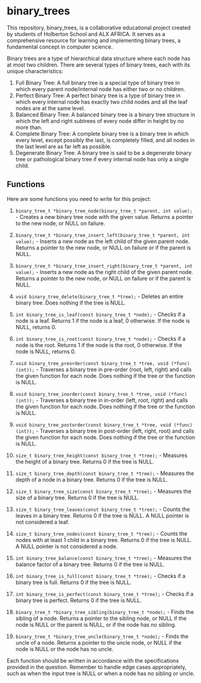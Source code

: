 # binary_trees
This repository, binary_trees, is a collaborative educational project created by students of Holberton School and ALX AFRICA. It serves as a comprehensive resource for learning and implementing binary trees, a fundamental concept in computer science.

Binary trees are a type of hierarchical data structure where each node has at most two children. There are several types of binary trees, each with its unique characteristics:

1. Full Binary Tree: A full binary tree is a special type of binary tree in which every parent node/internal node has either two or no children.
2. Perfect Binary Tree: A perfect binary tree is a type of binary tree in which every internal node has exactly two child nodes and all the leaf nodes are at the same level.
3. Balanced Binary Tree: A balanced binary tree is a binary tree structure in which the left and right subtrees of every node differ in height by no more than.
4. Complete Binary Tree: A complete binary tree is a binary tree in which every level, except possibly the last, is completely filled, and all nodes in the last level are as far left as possible.
5. Degenerate Binary Tree: A binary tree is said to be a degenerate binary tree or pathological binary tree if every internal node has only a single child.

## Functions

Here are some functions you need to write for this project:

1. `binary_tree_t *binary_tree_node(binary_tree_t *parent, int value);` - Creates a new binary tree node with the given value. Returns a pointer to the new node, or NULL on failure.

2. `binary_tree_t *binary_tree_insert_left(binary_tree_t *parent, int value);` - Inserts a new node as the left child of the given parent node. Returns a pointer to the new node, or NULL on failure or if the parent is NULL.

3. `binary_tree_t *binary_tree_insert_right(binary_tree_t *parent, int value);` - Inserts a new node as the right child of the given parent node. Returns a pointer to the new node, or NULL on failure or if the parent is NULL.

4. `void binary_tree_delete(binary_tree_t *tree);` - Deletes an entire binary tree. Does nothing if the tree is NULL.

5. `int binary_tree_is_leaf(const binary_tree_t *node);` - Checks if a node is a leaf. Returns 1 if the node is a leaf, 0 otherwise. If the node is NULL, returns 0.

6. `int binary_tree_is_root(const binary_tree_t *node);` - Checks if a node is the root. Returns 1 if the node is the root, 0 otherwise. If the node is NULL, returns 0.

7. `void binary_tree_preorder(const binary_tree_t *tree, void (*func)(int));` - Traverses a binary tree in pre-order (root, left, right) and calls the given function for each node. Does nothing if the tree or the function is NULL.

8. `void binary_tree_inorder(const binary_tree_t *tree, void (*func)(int));` - Traverses a binary tree in in-order (left, root, right) and calls the given function for each node. Does nothing if the tree or the function is NULL.

9. `void binary_tree_postorder(const binary_tree_t *tree, void (*func)(int));` - Traverses a binary tree in post-order (left, right, root) and calls the given function for each node. Does nothing if the tree or the function is NULL.

10. `size_t binary_tree_height(const binary_tree_t *tree);` - Measures the height of a binary tree. Returns 0 if the tree is NULL.

11. `size_t binary_tree_depth(const binary_tree_t *tree);` - Measures the depth of a node in a binary tree. Returns 0 if the tree is NULL.

12. `size_t binary_tree_size(const binary_tree_t *tree);` - Measures the size of a binary tree. Returns 0 if the tree is NULL.

13. `size_t binary_tree_leaves(const binary_tree_t *tree);` - Counts the leaves in a binary tree. Returns 0 if the tree is NULL. A NULL pointer is not considered a leaf.

14. `size_t binary_tree_nodes(const binary_tree_t *tree);` - Counts the nodes with at least 1 child in a binary tree. Returns 0 if the tree is NULL. A NULL pointer is not considered a node.

15. `int binary_tree_balance(const binary_tree_t *tree);` - Measures the balance factor of a binary tree. Returns 0 if the tree is NULL.

16. `int binary_tree_is_full(const binary_tree_t *tree);` - Checks if a binary tree is full. Returns 0 if the tree is NULL.

17. `int binary_tree_is_perfect(const binary_tree_t *tree);` - Checks if a binary tree is perfect. Returns 0 if the tree is NULL.

18. `binary_tree_t *binary_tree_sibling(binary_tree_t *node);` - Finds the sibling of a node. Returns a pointer to the sibling node, or NULL if the node is NULL or the parent is NULL, or if the node has no sibling.

19. `binary_tree_t *binary_tree_uncle(binary_tree_t *node);` - Finds the uncle of a node. Returns a pointer to the uncle node, or NULL if the node is NULL or the node has no uncle.

Each function should be written in accordance with the specifications provided in the question. Remember to handle edge cases appropriately, such as when the input tree is NULL or when a node has no sibling or uncle.


